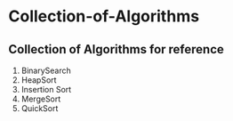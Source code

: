 # Collection-of-Algorithms
Collection of Algorithms for reference
-----------------------------------------

1. BinarySearch
2. HeapSort
3. Insertion Sort
4. MergeSort
5. QuickSort
